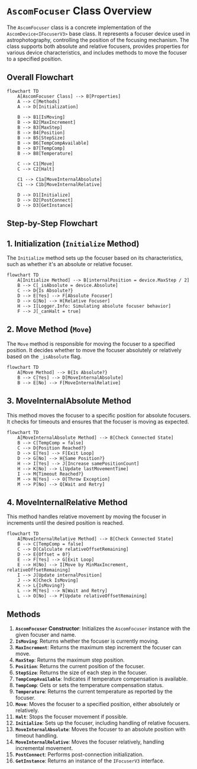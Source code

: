 # `AscomFocuser` Class Overview

The `AscomFocuser` class is a concrete implementation of the `AscomDevice<IFocuserV3>` base class. It represents a focuser device used in astrophotography, controlling the position of the focusing mechanism. The class supports both absolute and relative focusers, provides properties for various device characteristics, and includes methods to move the focuser to a specified position.

## Overall Flowchart

```mermaid
flowchart TD
    A[AscomFocuser Class] --> B[Properties]
    A --> C[Methods]
    A --> D[Initialization]

    B --> B1[IsMoving]
    B --> B2[MaxIncrement]
    B --> B3[MaxStep]
    B --> B4[Position]
    B --> B5[StepSize]
    B --> B6[TempCompAvailable]
    B --> B7[TempComp]
    B --> B8[Temperature]

    C --> C1[Move]
    C --> C2[Halt]

    C1 --> C1a[MoveInternalAbsolute]
    C1 --> C1b[MoveInternalRelative]

    D --> D1[Initialize]
    D --> D2[PostConnect]
    D --> D3[GetInstance]
```

## Step-by-Step Flowchart

## 1. **Initialization (`Initialize` Method)**

The `Initialize` method sets up the focuser based on its characteristics, such as whether it's an absolute or relative focuser.

```mermaid
flowchart TD
    A[Initialize Method] --> B[internalPosition = device.MaxStep / 2]
    B --> C[_isAbsolute = device.Absolute]
    C --> D{Is Absolute?}
    D --> E[Yes] --> F[Absolute Focuser]
    D --> G[No] --> H[Relative Focuser]
    H --> I[Logger.Info: Simulating absolute focuser behavior]
    F --> J[_canHalt = true]
```

## 2. **Move Method (`Move`)**

The `Move` method is responsible for moving the focuser to a specified position. It decides whether to move the focuser absolutely or relatively based on the `_isAbsolute` flag.

```mermaid
flowchart TD
    A[Move Method] --> B{Is Absolute?}
    B --> C[Yes] --> D[MoveInternalAbsolute]
    B --> E[No] --> F[MoveInternalRelative]
```

## 3. **MoveInternalAbsolute Method**

This method moves the focuser to a specific position for absolute focusers. It checks for timeouts and ensures that the focuser is moving as expected.

```mermaid
flowchart TD
    A[MoveInternalAbsolute Method] --> B[Check Connected State]
    B --> C[TempComp = false]
    C --> D{Position Reached?}
    D --> E[Yes] --> F[Exit Loop]
    D --> G[No] --> H{Same Position?}
    H --> I[Yes] --> J[Increase samePositionCount]
    H --> K[No] --> L[Update lastMovementTime]
    I --> M{Timeout Reached?}
    M --> N[Yes] --> O[Throw Exception]
    M --> P[No] --> Q[Wait and Retry]
```

## 4. **MoveInternalRelative Method**

This method handles relative movement by moving the focuser in increments until the desired position is reached.

```mermaid
flowchart TD
    A[MoveInternalRelative Method] --> B[Check Connected State]
    B --> C[TempComp = false]
    C --> D[Calculate relativeOffsetRemaining]
    D --> E{Offset = 0?}
    E --> F[Yes] --> G[Exit Loop]
    E --> H[No] --> I[Move by MinMaxIncrement, relativeOffsetRemaining]
    I --> J[Update internalPosition]
    J --> K[Check IsMoving]
    K --> L{IsMoving?}
    L --> M[Yes] --> N[Wait and Retry]
    L --> O[No] --> P[Update relativeOffsetRemaining]
```

## Methods

1. **`AscomFocuser` Constructor**: Initializes the `AscomFocuser` instance with the given focuser and name.
2. **`IsMoving`**: Returns whether the focuser is currently moving.
3. **`MaxIncrement`**: Returns the maximum step increment the focuser can move.
4. **`MaxStep`**: Returns the maximum step position.
5. **`Position`**: Returns the current position of the focuser.
6. **`StepSize`**: Returns the size of each step in the focuser.
7. **`TempCompAvailable`**: Indicates if temperature compensation is available.
8. **`TempComp`**: Gets or sets the temperature compensation status.
9. **`Temperature`**: Returns the current temperature as reported by the focuser.
10. **`Move`**: Moves the focuser to a specified position, either absolutely or relatively.
11. **`Halt`**: Stops the focuser movement if possible.
12. **`Initialize`**: Sets up the focuser, including handling of relative focusers.
13. **`MoveInternalAbsolute`**: Moves the focuser to an absolute position with timeout handling.
14. **`MoveInternalRelative`**: Moves the focuser relatively, handling incremental movement.
15. **`PostConnect`**: Performs post-connection initialization.
16. **`GetInstance`**: Returns an instance of the `IFocuserV3` interface.
